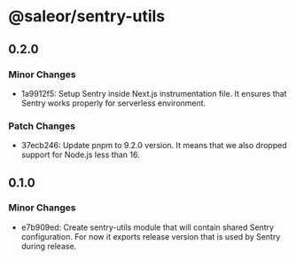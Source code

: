 # @saleor/sentry-utils

## 0.2.0

### Minor Changes

- 1a9912f5: Setup Sentry inside Next.js instrumentation file. It ensures that Sentry works properly for serverless environment.

### Patch Changes

- 37ecb246: Update pnpm to 9.2.0 version. It means that we also dropped support for Node.js less than 16.

## 0.1.0

### Minor Changes

- e7b909ed: Create sentry-utils module that will contain shared Sentry configuration. For now it exports release version that is used by Sentry during release.
